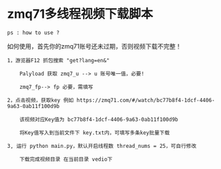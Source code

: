 # zmq71多线程视频下载脚本

    ps : how to use ?
    
如何使用，首先你的zmq71账号还未过期，否则视频下载不完整！
        
    1，游览器F12 抓包搜索 "get?lang=en&" 
    
        Palyload 获取 zmq7_u --> u 账号唯一值，必要!
           
        zmq7_fp--> fp 必要，需填写
               
    2，点击视频，获取key 例如 https://zmq71.com/#/watch/bc77b8f4-1dcf-4406-9a63-0ab11f100d9b
    
        该视频对应Key值为 bc77b8f4-1dcf-4406-9a63-0ab11f100d9b
            
        将Key值写入到当前文件下 key.txt内，可填写多条key批量下载
            
    3, 运行 python main.py，默认开启线程数 thread_nums = 25，可自行修改
    
        下载完成视频目录 在当前目录 vedio下
        


